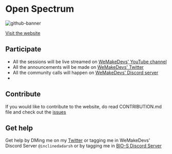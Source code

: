 # Open Spectrum

![github-banner](https://github.com/inclinedadarsh/open-spectrum/assets/84132532/79a72c43-6266-42f4-836c-9bbc09b5c9c2)

[Visit the website](https://open-spectrum.vercel.app/)

## Participate

-   All the sessions will be live streamed on [WeMakeDevs' YouTube channel](https://www.youtube.com/@wemakedevs)
-   All the announcements will be made on [WeMakeDevs' Twitter](https://twitter.com/wemakedevs)
-   All the community calls will happen on [WeMakeDevs' Discord server](https://discord.gg/wemakedevs)
-

## Contribute

If you would like to contribute to the website, do read CONTRIBUTION.md file and check out the [issues](https://github.com/inclinedadarsh/open-spectrum/issues)

## Get help

Get help by DMing me on my [Twitter](https://twitter.com/inclinedadarsh) or tagging me in WeMakeDevs' Discord Server `@inclinedadarsh` or by tagging me in [BIO-S Discord Server](https://discord.gg/ZQGRW6uCXA)
